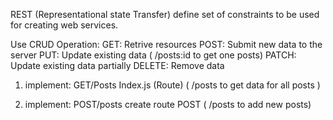 REST (Representational state Transfer) define set of constraints to be used for creating web services.

Use CRUD Operation:
GET: Retrive resources 
POST: Submit new data to the server 
PUT: Update existing data ( /posts:id to get one posts)
PATCH: Update existing data partially
DELETE: Remove data

1. implement: GET/Posts
   Index.js (Route)  ( /posts to get data for all posts )

2. implement: POST/posts
   create route POST ( /posts to add new posts)
